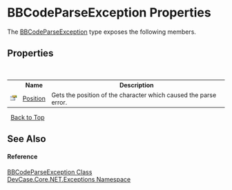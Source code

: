 # BBCodeParseException Properties
 

The <a href="T_DevCase_Core_NET_Exceptions_BBCodeParseException">BBCodeParseException</a> type exposes the following members.


## Properties
&nbsp;<table><tr><th></th><th>Name</th><th>Description</th></tr><tr><td>![Public property](media/pubproperty.gif "Public property")</td><td><a href="P_DevCase_Core_NET_Exceptions_BBCodeParseException_Position">Position</a></td><td>
Gets the position of the character which caused the parse error.</td></tr></table>&nbsp;
<a href="#bbcodeparseexception-properties">Back to Top</a>

## See Also


#### Reference
<a href="T_DevCase_Core_NET_Exceptions_BBCodeParseException">BBCodeParseException Class</a><br /><a href="N_DevCase_Core_NET_Exceptions">DevCase.Core.NET.Exceptions Namespace</a><br />